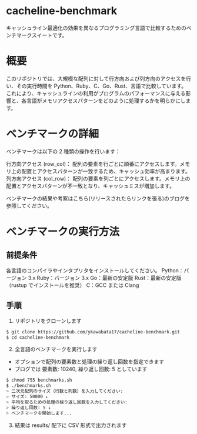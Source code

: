 # cacheline-benchmark

キャッシュライン最適化の効果を異なるプログラミング言語で比較するためのベンチマークスイートです。

# 概要

このリポジトリでは、大規模な配列に対して行方向および列方向のアクセスを行い、その実行時間を Python、Ruby、C、Go、Rust、言語で比較しています。  
これにより、キャッシュラインの利用がプログラムのパフォーマンスに与える影響と、各言語がメモリアクセスパターンをどのように処理するかを明らかにします。

# ベンチマークの詳細

ベンチマークは以下の 2 種類の操作を行います：

行方向アクセス (row_col)： 配列の要素を行ごとに順番にアクセスします。メモリ上の配置とアクセスパターンが一致するため、キャッシュ効率が高まります。
列方向アクセス (col_row)： 配列の要素を列ごとにアクセスします。メモリ上の配置とアクセスパターンが不一致となり、キャッシュミスが増加します。

ベンチマークの結果や考察はこちら(リリースされたらリンクを張る)のブログを参照してください。

# ベンチマークの実行方法

## 前提条件

各言語のコンパイラやインタプリタをインストールしてください。
Python：バージョン 3.x
Ruby：バージョン 3.x
Go：最新の安定版
Rust：最新の安定版（rustup でインストールを推奨）
C：GCC または Clang

## 手順

1. リポジトリをクローンします

```bash
$ git clone https://github.com/ykawabata17/cacheline-benchmark.git
$ cd cacheline-benchmark
```

2. 全言語のベンチマークを実行します

- オプションで配列の要素数と処理の繰り返し回数を指定できます
- ブログでは 要素数: 10240, 繰り返し回数: 5 としています

```bash
$ chmod 755 benchmarks.sh
$ ./benchmarks.sh
> 二次元配列のサイズ（行数と列数）を入力してください:
> サイズ: 50000 ↓
> 平均を取るための処理の繰り返し回数を入力してください:
> 繰り返し回数: 5 ↓
> ベンチマークを開始します...
```

3. 結果は results/ 配下に CSV 形式で出力されます
